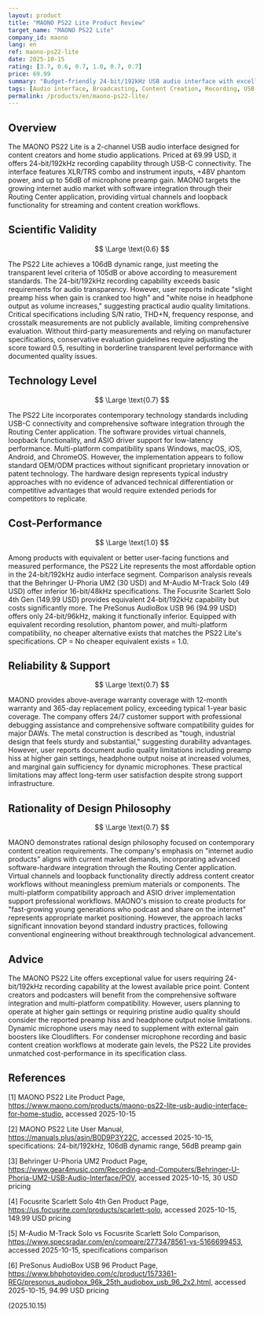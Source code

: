 ```yaml
---
layout: product
title: "MAONO PS22 Lite Product Review"
target_name: "MAONO PS22 Lite"
company_id: maono
lang: en
ref: maono-ps22-lite
date: 2025-10-15
rating: [3.7, 0.6, 0.7, 1.0, 0.7, 0.7]
price: 69.99
summary: "Budget-friendly 24-bit/192kHz USB audio interface with excellent cost-performance but limited audio quality at higher gain settings"
tags: [Audio interface, Broadcasting, Content Creation, Recording, USB-C]
permalink: /products/en/maono-ps22-lite/
---
```

## Overview

The MAONO PS22 Lite is a 2-channel USB audio interface designed for content creators and home studio applications. Priced at 69.99 USD, it offers 24-bit/192kHz recording capability through USB-C connectivity. The interface features XLR/TRS combo and instrument inputs, +48V phantom power, and up to 56dB of microphone preamp gain. MAONO targets the growing internet audio market with software integration through their Routing Center application, providing virtual channels and loopback functionality for streaming and content creation workflows.

## Scientific Validity

$$ \Large \text{0.6} $$

The PS22 Lite achieves a 106dB dynamic range, just meeting the transparent level criteria of 105dB or above according to measurement standards. The 24-bit/192kHz recording capability exceeds basic requirements for audio transparency. However, user reports indicate "slight preamp hiss when gain is cranked too high" and "white noise in headphone output as volume increases," suggesting practical audio quality limitations. Critical specifications including S/N ratio, THD+N, frequency response, and crosstalk measurements are not publicly available, limiting comprehensive evaluation. Without third-party measurements and relying on manufacturer specifications, conservative evaluation guidelines require adjusting the score toward 0.5, resulting in borderline transparent level performance with documented quality issues.

## Technology Level

$$ \Large \text{0.7} $$

The PS22 Lite incorporates contemporary technology standards including USB-C connectivity and comprehensive software integration through the Routing Center application. The software provides virtual channels, loopback functionality, and ASIO driver support for low-latency performance. Multi-platform compatibility spans Windows, macOS, iOS, Android, and ChromeOS. However, the implementation appears to follow standard OEM/ODM practices without significant proprietary innovation or patent technology. The hardware design represents typical industry approaches with no evidence of advanced technical differentiation or competitive advantages that would require extended periods for competitors to replicate.

## Cost-Performance

$$ \Large \text{1.0} $$

Among products with equivalent or better user-facing functions and measured performance, the PS22 Lite represents the most affordable option in the 24-bit/192kHz audio interface segment. Comparison analysis reveals that the Behringer U-Phoria UM2 (30 USD) and M-Audio M-Track Solo (49 USD) offer inferior 16-bit/48kHz specifications. The Focusrite Scarlett Solo 4th Gen (149.99 USD) provides equivalent 24-bit/192kHz capability but costs significantly more. The PreSonus AudioBox USB 96 (94.99 USD) offers only 24-bit/96kHz, making it functionally inferior. Equipped with equivalent recording resolution, phantom power, and multi-platform compatibility, no cheaper alternative exists that matches the PS22 Lite's specifications. CP = No cheaper equivalent exists = 1.0.

## Reliability & Support

$$ \Large \text{0.7} $$

MAONO provides above-average warranty coverage with 12-month warranty and 365-day replacement policy, exceeding typical 1-year basic coverage. The company offers 24/7 customer support with professional debugging assistance and comprehensive software compatibility guides for major DAWs. The metal construction is described as "tough, industrial design that feels sturdy and substantial," suggesting durability advantages. However, user reports document audio quality limitations including preamp hiss at higher gain settings, headphone output noise at increased volumes, and marginal gain sufficiency for dynamic microphones. These practical limitations may affect long-term user satisfaction despite strong support infrastructure.

## Rationality of Design Philosophy

$$ \Large \text{0.7} $$

MAONO demonstrates rational design philosophy focused on contemporary content creation requirements. The company's emphasis on "internet audio products" aligns with current market demands, incorporating advanced software-hardware integration through the Routing Center application. Virtual channels and loopback functionality directly address content creator workflows without meaningless premium materials or components. The multi-platform compatibility approach and ASIO driver implementation support professional workflows. MAONO's mission to create products for "fast-growing young generations who podcast and share on the internet" represents appropriate market positioning. However, the approach lacks significant innovation beyond standard industry practices, following conventional engineering without breakthrough technological advancement.

## Advice

The MAONO PS22 Lite offers exceptional value for users requiring 24-bit/192kHz recording capability at the lowest available price point. Content creators and podcasters will benefit from the comprehensive software integration and multi-platform compatibility. However, users planning to operate at higher gain settings or requiring pristine audio quality should consider the reported preamp hiss and headphone output noise limitations. Dynamic microphone users may need to supplement with external gain boosters like Cloudlifters. For condenser microphone recording and basic content creation workflows at moderate gain levels, the PS22 Lite provides unmatched cost-performance in its specification class.

## References

[1] MAONO PS22 Lite Product Page, https://www.maono.com/products/maono-ps22-lite-usb-audio-interface-for-home-studio, accessed 2025-10-15

[2] MAONO PS22 Lite User Manual, https://manuals.plus/asin/B0D9P3Y22C, accessed 2025-10-15, specifications: 24-bit/192kHz, 106dB dynamic range, 56dB preamp gain

[3] Behringer U-Phoria UM2 Product Page, https://www.gear4music.com/Recording-and-Computers/Behringer-U-Phoria-UM2-USB-Audio-Interface/POV, accessed 2025-10-15, 30 USD pricing

[4] Focusrite Scarlett Solo 4th Gen Product Page, https://us.focusrite.com/products/scarlett-solo, accessed 2025-10-15, 149.99 USD pricing

[5] M-Audio M-Track Solo vs Focusrite Scarlett Solo Comparison, https://www.specsradar.com/en/compare/2773478561-vs-5166699453, accessed 2025-10-15, specifications comparison

[6] PreSonus AudioBox USB 96 Product Page, https://www.bhphotovideo.com/c/product/1573361-REG/presonus_audiobox_96k_25th_audiobox_usb_96_2x2.html, accessed 2025-10-15, 94.99 USD pricing

(2025.10.15)